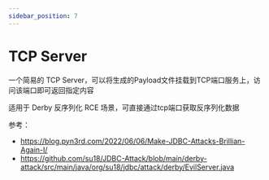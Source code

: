 ```yaml
---
sidebar_position: 7
---
```


# TCP Server

一个简易的 TCP Server，可以将生成的Payload文件挂载到TCP端口服务上，访问该端口即可返回指定内容

适用于 Derby 反序列化 RCE 场景，可直接通过tcp端口获取反序列化数据

参考：
- https://blog.pyn3rd.com/2022/06/06/Make-JDBC-Attacks-Brillian-Again-I/
- https://github.com/su18/JDBC-Attack/blob/main/derby-attack/src/main/java/org/su18/jdbc/attack/derby/EvilServer.java